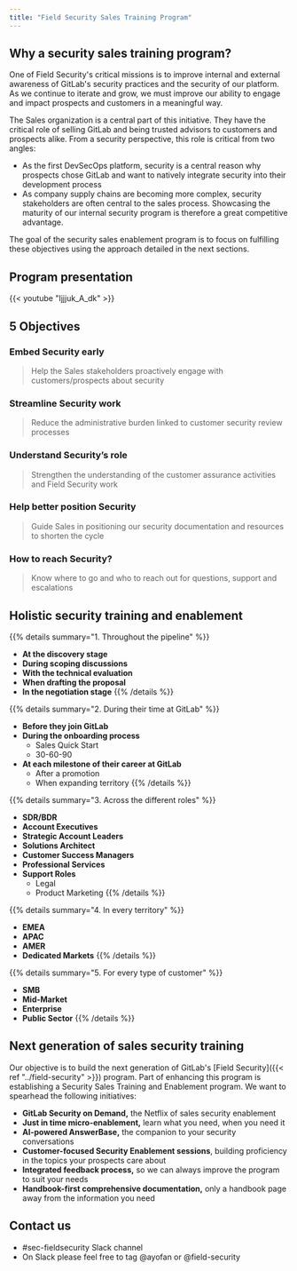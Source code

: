 ```yaml
---
title: "Field Security Sales Training Program"
---
```


## Why a security sales training program?

One of Field Security's critical missions is to improve internal and external awareness of GitLab's security practices and the security of our platform. As we continue to iterate and grow, we must improve our ability to engage and impact prospects and customers in a meaningful way.

The Sales organization is a central part of this initiative. They have the critical role of selling GitLab and being trusted advisors to customers and prospects alike. From a security perspective, this role is critical from two angles:

- As the first DevSecOps platform, security is a central reason why prospects chose GitLab and want to natively integrate security into their development process
- As company supply chains are becoming more complex, security stakeholders are often central to the sales process. Showcasing the maturity of our internal security program is therefore a great competitive advantage.

The goal of the security sales enablement program is to focus on fulfilling these objectives using the approach detailed in the next sections.

## Program presentation

{{< youtube "Ijjjuk_A_dk" >}}

## 5 Objectives

### Embed Security early

> Help the Sales stakeholders proactively engage with customers/prospects about security

### Streamline Security work

> Reduce the administrative burden linked to customer security review processes

### Understand Security’s role

> Strengthen the understanding of the customer assurance activities and Field Security work

### Help better position Security

> Guide Sales in positioning our security documentation and resources to shorten the cycle

### How to reach Security?

> Know where to go and who to reach out for questions, support and escalations

## Holistic security training and enablement

{{% details summary="1. Throughout the pipeline" %}}

- **At the discovery stage**
- **During scoping discussions**
- **With the technical evaluation**
- **When drafting the proposal**
- **In the negotiation stage**
{{% /details %}}

{{% details summary="2. During their time at GitLab" %}}

- **Before they join GitLab**
- **During the onboarding process**
  - Sales Quick Start
  - 30-60-90
- **At each milestone of their career at GitLab**
  - After a promotion
  - When expanding territory
{{% /details %}}

{{% details summary="3. Across the different roles" %}}

- **SDR/BDR**
- **Account Executives**
- **Strategic Account Leaders**
- **Solutions Architect**
- **Customer Success Managers**
- **Professional Services**
- **Support Roles**
  - Legal
  - Product Marketing
{{% /details %}}

{{% details summary="4. In every territory" %}}

- **EMEA**
- **APAC**
- **AMER**
- **Dedicated Markets**
{{% /details %}}

{{% details summary="5. For every type of customer" %}}

- **SMB**
- **Mid-Market**
- **Enterprise**
- **Public Sector**
{{% /details %}}

## Next generation of sales security training

Our objective is to build the next generation of GitLab's [Field Security]({{< ref "../field-security" >}}) program. Part of enhancing this program is establishing a Security Sales Training and Enablement program. We want to spearhead the following initiatives:

- **GitLab Security on Demand,** the Netflix of sales security enablement
- **Just in time micro-enablement,** learn what you need, when you need it
- **AI-powered AnswerBase,** the companion to your security conversations
- **Customer-focused Security Enablement sessions**, building proficiency in the topics your prospects care about
- **Integrated feedback process,** so we can always improve the program to suit your needs
- **Handbook-first comprehensive documentation,** only a handbook page away from the information you need

## Contact us

- #sec-fieldsecurity Slack channel
- On Slack please feel free to tag @ayofan or @field-security
